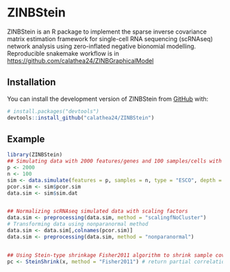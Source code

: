 # ZINBStein

<!-- badges: start -->

<!-- badges: end -->

ZINBStein is an R package to implement the sparse inverse covariance matrix estimation framework for single-cell RNA sequencing (scRNAseq) network analysis using zero-inflated negative bionomial modelling. Reproducible snakemake workflow is in https://github.com/calathea24/ZINBGraphicalModel

## Installation

You can install the development version of ZINBStein from [GitHub](https://github.com/) with:

``` r
# install.packages("devtools")
devtools::install_github("calathea24/ZINBStein")
```

## Example


``` r
library(ZINBStein)
## Simulating data with 2000 features/genes and 100 samples/cells with ESCO simulation and 50 000 read depth
p <- 2000
n <- 100
sim <- data.simulate(features = p, samples = n, type = "ESCO", depth = 50000)
pcor.sim <- sim$pcor.sim
data.sim <- sim$sim.dat


## Normalizing scRNAseq simulated data with scaling factors
data.sim <- preprocessing(data.sim, method = "scalingfNoCluster")
# Transforming data using nonparanormal method
data.sim <- data.sim[,colnames(pcor.sim)]
data.sim <- preprocessing(data.sim, method = "nonparanormal")


## Using Stein-type shrinkage Fisher2011 algorithm to shrink sample covariance matrix and estimate partial correlation matrix
pc <- SteinShrink(x, method = "Fisher2011") # return partial correlation matrix

```
